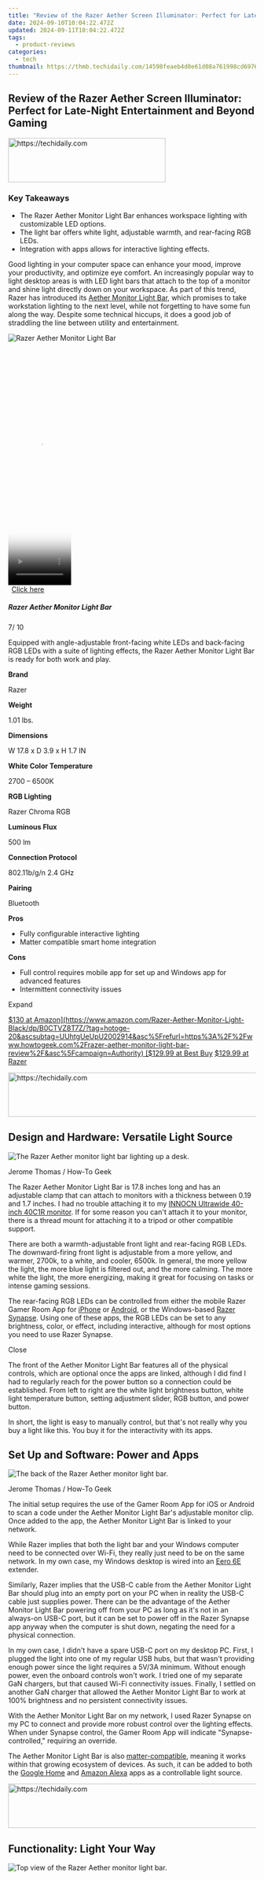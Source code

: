 ```yaml
---
title: "Review of the Razer Aether Screen Illuminator: Perfect for Late-Night Entertainment and Beyond Gaming"
date: 2024-09-10T10:04:22.472Z
updated: 2024-09-11T10:04:22.472Z
tags:
  - product-reviews
categories:
  - tech
thumbnail: https://thmb.techidaily.com/14598feaeb4d0e61d08a761998cd6976c067dba5c944d538d367654e5b9adad2.jpg
---
```


## Review of the Razer Aether Screen Illuminator: Perfect for Late-Night Entertainment and Beyond Gaming





<!-- affiliate ads begin -->
<a href="https://aligracehair.sjv.io/c/5597632/2135415/19272" target="_top" id="2135415">
  <img src="//a.impactradius-go.com/display-ad/19272-2135415" border="0" alt="https://techidaily.com" width="320" height="90"/>
</a>
<img height="0" width="0" src="https://aligracehair.sjv.io/i/5597632/2135415/19272" style="position:absolute;visibility:hidden;" border="0" />
<!-- affiliate ads end -->




### Key Takeaways

* The Razer Aether Monitor Light Bar enhances workspace lighting with customizable LED options.
* The light bar offers white light, adjustable warmth, and rear-facing RGB LEDs.
* Integration with apps allows for interactive lighting effects.

 Good lighting in your computer space can enhance your mood, improve your productivity, and optimize eye comfort. An increasingly popular way to light desktop areas is with LED light bars that attach to the top of a monitor and shine light directly down on your workspace. As part of this trend, Razer has introduced its [Aether Monitor Light Bar](https://www.amazon.com/Razer-Aether-Monitor-Light-Black/dp/B0CTVZ8T7Z/?tag=hotoge-20&ascsubtag=UUhtgUeUpU2002914&asc%5Frefurl=https%3A%2F%2Fwww.howtogeek.com%2Frazer-aether-monitor-light-bar-review%2F&asc%5Fcampaign=Authority), which promises to take workstation lighting to the next level, while not forgetting to have some fun along the way. Despite some technical hiccups, it does a good job of straddling the line between utility and entertainment.

![Razer Aether Monitor Light Bar](https://static1.howtogeekimages.com/wordpress/wp-content/uploads/2024/04/razer-aether-monitor-light-bar.jpg) 





<!-- affiliate ads begin -->
<span id="1977004">
					<video width="128" height="480" style="cursor:pointer"
           poster="//a.impactradius-go.com/display-clicktoplayimage/1977004.png"
           onclick="if(!this.playClicked){this.play();this.setAttribute('controls',true);this.playClicked=true;}">
	   <source src="//a.impactradius-go.com/display-ad/22993-1977004">
	   <img src="//a.impactradius-go.com/display-clicktoplayimage/1977004.png" style="border: none; height: 100%; width: 100%; object-fit: contain">
	</video>
	<div style="width:80px;text-align:center"><a href="javascript:window.open(decodeURIComponent('https%3A%2F%2Fhomestyler.sjv.io%2Fc%2F5597632%2F1977004%2F22993'), '_blank');void(0);">Click here</a></div>
</span>
<img height="0" width="0" src="https://imp.pxf.io/i/5597632/1977004/22993" style="position:absolute;visibility:hidden;" border="0" />
<!-- affiliate ads end -->




#####  Razer Aether Monitor Light Bar

7/ 10 

Equipped with angle-adjustable front-facing white LEDs and back-facing RGB LEDs with a suite of lighting effects, the Razer Aether Monitor Light Bar is ready for both work and play.

**Brand** 

 Razer 

**Weight** 

 1.01 lbs. 

**Dimensions** 

 W 17.8 x D 3.9 x H 1.7 IN 

**White Color Temperature** 

 2700 – 6500K 

**RGB Lighting** 

 Razer Chroma RGB 

**Luminous Flux** 

 500 lm 

**Connection Protocol** 

 802.11b/g/n 2.4 GHz 

**Pairing** 

 Bluetooth 

**Pros** 
* Fully configurable interactive lighting
* Matter compatible smart home integration

**Cons** 
* Full control requires mobile app for set up and Windows app for advanced features
* Intermittent connectivity issues

Expand 

[$130 at Amazon](https://www.amazon.com/Razer-Aether-Monitor-Light-Black/dp/B0CTVZ8T7Z/?tag=hotoge-20&ascsubtag=UUhtgUeUpU2002914&asc%5Frefurl=https%3A%2F%2Fwww.howtogeek.com%2Frazer-aether-monitor-light-bar-review%2F&asc%5Fcampaign=Authority) [$129.99 at Best Buy](https://shop-links.co/link/?exclusive=1&publisher_slug=itechdaily19598&url=https%3A%2F%2Fwww.bestbuy.com%2Fsite%2Frazer-aether-monitor-rgb-led-light-bar-black%2F6576252.p%3FskuId%3D6576252) [$129.99 at Razer](https://razer.a9yw.net/c/156932/642901/10229?subId1=UUhtgUeUpU2002914&subId2=ehtg&u=https%3A%2F%2Fwww.razer.com%2Fgamer-room-lights%2Frazer-aether-monitor-light-bar) 





<!-- affiliate ads begin -->
<a href="https://unicoeye.pxf.io/c/5597632/2134249/18498" target="_top" id="2134249">
  <img src="//a.impactradius-go.com/display-ad/18498-2134249" border="0" alt="https://techidaily.com" width="728" height="90"/>
</a>
<img height="0" width="0" src="https://unicoeye.pxf.io/i/5597632/2134249/18498" style="position:absolute;visibility:hidden;" border="0" />
<!-- affiliate ads end -->




## **Design and Hardware: Versatile Light Source** 

![The Razer Aether monitor light bar lighting up a desk.](https://static1.howtogeekimages.com/wordpress/wp-content/uploads/wm/2024/04/the-razer-aether-monitor-light-bar-lighting-up-a-desk_53629693315_o.jpg) 

Jerome Thomas / How-To Geek

 The Razer Aether Monitor Light Bar is 17.8 inches long and has an adjustable clamp that can attach to monitors with a thickness between 0.19 and 1.7 inches. I had no trouble attaching it to my [INNOCN Ultrawide 40-inch 40C1R monitor](https://unlock-android.techidaily.com/in-2024-how-to-unlock-xiaomi-redmi-note-12-proplus-5g-phone-without-google-account-by-drfone-android/). If for some reason you can't attach it to your monitor, there is a thread mount for attaching it to a tripod or other compatible support.

 There are both a warmth-adjustable front light and rear-facing RGB LEDs. The downward-firing front light is adjustable from a more yellow, and warmer, 2700k, to a white, and cooler, 6500k. In general, the more yellow the light, the more blue light is filtered out, and the more calming. The more white the light, the more energizing, making it great for focusing on tasks or intense gaming sessions.

 The rear-facing RGB LEDs can be controlled from either the mobile Razer Gamer Room App for [iPhone](https://apps.apple.com/us/app/razer-gamer-room/id1576340488) or [Android](https://www.anrdoezrs.net/links/3607085/type/dlg/sid/UUhtgUeUpU2002914/https://play.google.com/store/apps/details?id=com.razer.gamerroom), or the Windows-based [Razer Synapse](https://razer.a9yw.net/c/156932/642901/10229?subId1=UUhtgUeUpU2002914&subId2=ehtg&u=https%3A%2F%2Fwww.razer.com%2Fsynapse-3). Using one of these apps, the RGB LEDs can be set to any brightness, color, or effect, including interactive, although for most options you need to use Razer Synapse.

Close 

 The front of the Aether Monitor Light Bar features all of the physical controls, which are optional once the apps are linked, although I did find I had to regularly reach for the power button so a connection could be established. From left to right are the white light brightness button, white light temperature button, setting adjustment slider, RGB button, and power button.

 In short, the light is easy to manually control, but that's not really why you buy a light like this. You buy it for the interactivity with its apps.

## **Set Up and Software: Power and Apps** 

![The back of the Razer Aether monitor light bar.](https://static1.howtogeekimages.com/wordpress/wp-content/uploads/wm/2024/04/the-back-of-the-razer-aether-monitor-light-bar-2_53629452068_o.jpg) 

Jerome Thomas / How-To Geek

 The initial setup requires the use of the Gamer Room App for iOS or Android to scan a code under the Aether Monitor Light Bar's adjustable monitor clip. Once added to the app, the Aether Monitor Light Bar is linked to your network.

 While Razer implies that both the light bar and your Windows computer need to be connected over Wi-Fi, they really just need to be on the same network. In my own case, my Windows desktop is wired into an [Eero 6E](https://www.amazon.com/eero-reliable-gigabit-connect-Coverage/dp/B091G64GVK/?tag=hotoge-20&ascsubtag=UUhtgUeUpU2002914&asc%5Frefurl=https%3A%2F%2Fwww.howtogeek.com%2Frazer-aether-monitor-light-bar-review%2F&asc%5Fcampaign=Authority) extender.

 Similarly, Razer implies that the USB-C cable from the Aether Monitor Light Bar should plug into an empty port on your PC when in reality the USB-C cable just supplies power. There can be the advantage of the Aether Monitor Light Bar powering off from your PC as long as it's not in an always-on USB-C port, but it can be set to power off in the Razer Synapse app anyway when the computer is shut down, negating the need for a physical connection.

 In my own case, I didn't have a spare USB-C port on my desktop PC. First, I plugged the light into one of my regular USB hubs, but that wasn't providing enough power since the light requires a 5V/3A minimum. Without enough power, even the onboard controls won't work. I tried one of my separate GaN chargers, but that caused Wi-Fi connectivity issues. Finally, I settled on another GaN charger that allowed the Aether Monitor Light Bar to work at 100% brightness and no persistent connectivity issues.

 With the Aether Monitor Light Bar on my network, I used Razer Synapse on my PC to connect and provide more robust control over the lighting effects. When under Synapse control, the Gamer Room App will indicate "Synapse-controlled," requiring an override.

 The Aether Monitor Light Bar is also [matter-compatible](https://extra-support.techidaily.com/2024-approved-mastering-solo-podcast-production-for-top-spots/), meaning it works within that growing ecosystem of devices. As such, it can be added to both the [Google Home](https://home.google.com/get-app/) and [Amazon Alexa](https://www.amazon.com/b?node=18354642011&tag=hotoge-20&ascsubtag=UUhtgUeUpU2002914&asc%5Frefurl=https%3A%2F%2Fwww.howtogeek.com%2Frazer-aether-monitor-light-bar-review%2F&asc%5Fcampaign=Authority) apps as a controllable light source.





<!-- affiliate ads begin -->
<a href="https://appsumo.8odi.net/c/5597632/2118321/7443" target="_top" id="2118321">
  <img src="//a.impactradius-go.com/display-ad/7443-2118321" border="0" alt="https://techidaily.com" width="600" height="90"/>
</a>
<img height="0" width="0" src="https://appsumo.8odi.net/i/5597632/2118321/7443" style="position:absolute;visibility:hidden;" border="0" />
<!-- affiliate ads end -->




## **Functionality: Light Your Way** 

![Top view of the Razer Aether monitor light bar.](https://static1.howtogeekimages.com/wordpress/wp-content/uploads/wm/2024/04/top-view-of-the-razer-aether-monitor-light-bar_53629243221_o.jpg) 





<!-- affiliate ads begin -->
<span id="1495277">
					<video width="1536" height="864" style="cursor:pointer"
           poster="//a.impactradius-go.com/display-clicktoplayimage/1495277.png"
           onclick="if(!this.playClicked){this.play();this.setAttribute('controls',true);this.playClicked=true;}">
	   <source src="//a.impactradius-go.com/display-ad/17189-1495277">
	   <img src="//a.impactradius-go.com/display-clicktoplayimage/1495277.png" style="border: none; height: 100%; width: 100%; object-fit: contain">
	</video>
	<div style="width:960px;text-align:center"><a href="javascript:window.open(decodeURIComponent('https%3A%2F%2Ffunwhole.sjv.io%2Fc%2F5597632%2F1495277%2F17189'), '_blank');void(0);">Click here</a></div>
</span>
<img height="0" width="0" src="https://imp.pxf.io/i/5597632/1495277/17189" style="position:absolute;visibility:hidden;" border="0" />
<!-- affiliate ads end -->




Jerome Thomas / How-To Geek

 I personally like a lot of light in my workspace. I have two overhead lights and right and left side lights. Adding the Aether Monitor Light Bar put more of the light I craved where I needed it, helping even more with my eye strain issues.

 Of course, I did have to make some adjustments to ensure the Aether Monitor Light Bar was positioned correctly. Initially, when I attached the bar, it was angled back slightly, causing the front light to be more in my eyes than necessary. After properly adjusting it, I no longer directly saw the front LEDs regardless of whether I was sitting or standing at my desk.

 When I have a lot of light in my office, say on a particularly sunny day, I can get away with just 25% brightness. Other times, I go all the way to 100%. It's easy to quickly adjust in Razer Synapse.

 My office walls are what can best be described as a pastel mint green color, several shades above a flat white. This means that the rear RGB lights aren't true to color as they would be on an all-white wall, but they still do a good job of displaying a convincing hue.

Close 

 Besides all of the temperature and brightness settings, Razer Synapse lets you control various special effects. These include Ambient Awareness of all or a portion of what's displayed on your monitor, an audio meter, color cycling, and more. You can also use [Chroma Studio](https://razer.a9yw.net/c/156932/642901/10229?subId1=UUhtgUeUpU2002914&subId2=ehtg&u=https%3A%2F%2Fwww.razer.com%2Fchroma) to program your own effects. It works well and adds real value beyond just a few simple [bias lighting](https://article-tips.techidaily.com/new-2024-approved-winning-strategies-elevating-win11-zoom-experience/) color changes.

 Of course, this being Razer, there's some deeper integration with [select games](https://razer.a9yw.net/c/156932/642901/10229?subId1=UUhtgUeUpU2002914&subId2=ehtg&u=https%3A%2F%2Fwww.razer.com%2Fchroma-workshop%23--games). For instance, in "Diablo IV," the RGB lights turn red, breathe red when dying, turn white when on skill cooldown, light up gold upon a legendary drop, and flash gold quickly when leveling up. These effects can be further enhanced and integrated through the use of other Razer Aether products in the [Gamer Room](https://razer.a9yw.net/c/156932/642901/10229?subId1=UUhtgUeUpU2002914&subId2=ehtg&u=https%3A%2F%2Fwww.razer.com%2Fpc%2Fgamer-room) line, such as lamps, light bulbs, and light strips. Naturally, Razer keyboards and mice also offer the same type of functionality, allowing the lighting effects to be even more immersive.

 An important point to note is that I did find there to be a certain unreliability to the connectivity. Perhaps it was my PC, perhaps it's just the nature of how the Aether Monitor Light Bar receives commands, but Razer Synapse didn't always establish a connection, the light bar didn't always switch off and on how I had it set to, and the brightness didn't always go back to what I wanted without manually moving the app slider. I wouldn't necessarily consider it a dealbreaker, but I certainly would have liked just a bit more reliability in this area.

 Although not as dedicated of a task light as something like the [Benq ScreenBar Halo](https://www.amazon.com/BenQ-Controller-Adjustable-Brightness-Temperature/dp/B08WT889V3/?tag=hotoge-20&ascsubtag=UUhtgUeUpU2002914&asc%5Frefurl=https%3A%2F%2Fwww.howtogeek.com%2Frazer-aether-monitor-light-bar-review%2F&asc%5Fcampaign=Authority), the Aether Monitor Light Bar costs $50 less and has considerably more customization possibilities thanks to its RGB lighting and software integrations. At present, there's nothing else quite like it. The biggest negative I can say is that now I want more of the Gamer Room lighting products in my setup.





<!-- affiliate ads begin -->
<a href="https://appsumo.8odi.net/c/5597632/2130886/7443" target="_top" id="2130886">
  <img src="//a.impactradius-go.com/display-ad/7443-2130886" border="0" alt="https://techidaily.com" width="728" height="90"/>
</a>
<img height="0" width="0" src="https://appsumo.8odi.net/i/5597632/2130886/7443" style="position:absolute;visibility:hidden;" border="0" />
<!-- affiliate ads end -->




## **Should You Buy the Razer Aether Monitor Light Bar?** 

 As a lover of a well-lit workspace, as well as a dedicated gamer, I welcome a product like the [Razer Aether Monitor Light Bar](https://www.amazon.com/Razer-Aether-Monitor-Light-Black/dp/B0CTVZ8T7Z/?tag=hotoge-20&ascsubtag=UUhtgUeUpU2002914&asc%5Frefurl=https%3A%2F%2Fwww.howtogeek.com%2Frazer-aether-monitor-light-bar-review%2F&asc%5Fcampaign=Authority). Although it's perfectly usable by itself, the fact that it's part of an ecosystem of products means it can remain a key part of my setup regardless of how I decide to change things going forward.

 There are plenty of other monitor lights for far less money, but none of them are configurable in the way that the Aether Monitor Light Bar is. If Razer can work out the occasional connectivity glitches and integrate with even more games, they'll have a must-own accessory that makes long hours at your desk more enjoyable.

![Razer Aether Monitor Light Bar](https://static1.howtogeekimages.com/wordpress/wp-content/uploads/2024/04/razer-aether-monitor-light-bar.jpg) 

#####  Razer Aether Monitor Light Bar

7/ 10 

Equipped with angle-adjustable front-facing white LEDs and back-facing RGB LEDs with a suite of lighting effects, the Razer Aether Monitor Light Bar is ready for both work and play.

[$130 at Amazon](https://www.amazon.com/Razer-Aether-Monitor-Light-Black/dp/B0CTVZ8T7Z/?tag=hotoge-20&ascsubtag=UUhtgUeUpU2002914&asc%5Frefurl=https%3A%2F%2Fwww.howtogeek.com%2Frazer-aether-monitor-light-bar-review%2F&asc%5Fcampaign=Authority) [$129.99 at Best Buy](https://shop-links.co/link/?exclusive=1&publisher_slug=itechdaily19598&url=https%3A%2F%2Fwww.bestbuy.com%2Fsite%2Frazer-aether-monitor-rgb-led-light-bar-black%2F6576252.p%3FskuId%3D6576252) [$129.99 at Razer](https://razer.a9yw.net/c/156932/642901/10229?subId1=UUhtgUeUpU2002914&subId2=ehtg&u=https%3A%2F%2Fwww.razer.com%2Fgamer-room-lights%2Frazer-aether-monitor-light-bar)

<ins class="adsbygoogle"
     style="display:block"
     data-ad-format="autorelaxed"
     data-ad-client="ca-pub-7571918770474297"
     data-ad-slot="1223367746"></ins>



<ins class="adsbygoogle"
     style="display:block"
     data-ad-client="ca-pub-7571918770474297"
     data-ad-slot="8358498916"
     data-ad-format="auto"
     data-full-width-responsive="true"></ins>

<span class="atpl-alsoreadstyle">Also read:</span>
<div><ul>
<li><a href="https://youtube-webster.techidaily.com/024-approved-profit-potential-earning-from-your-youtube-mobile-subscribers/"><u>[New] 2024 Approved  Profit Potential  Earning From Your YouTube Mobile Subscribers</u></a></li>
<li><a href="https://fox-info.techidaily.com/updated-gopro-vs-yi-who-will-lead-the-high-quality-action-race-in-2024/"><u>[Updated] GoPro Vs. YI  Who Will Lead the High-Quality Action Race, In 2024</u></a></li>
<li><a href="https://instagram-videos.techidaily.com/updated-in-2024-instagram-story-stealth-mode-accessible-for-everyone-without-link-sharing/"><u>[Updated] In 2024, Instagram Story Stealth Mode  Accessible for Everyone without Link Sharing</u></a></li>
<li><a href="https://screen-video-capture.techidaily.com/updated-speech-clarity-achieved-by-googles-advanced-conversion/"><u>[Updated] Speech Clarity Achieved by Google's Advanced Conversion</u></a></li>
<li><a href="https://howto.techidaily.com/9-quick-fixes-to-unfortunately-touchwiz-has-stopped-of-vivo-s18-drfone-by-drfone-fix-android-problems-fix-android-problems/"><u>9 Quick Fixes to Unfortunately TouchWiz has stopped Of Vivo S18 | Dr.fone</u></a></li>
<li><a href="https://solve-latest.techidaily.com/abbyy-flexicapture-mit-ml-integration-letzte-entwicklungen-bei-der-datenabfrage/"><u>ABBYY FlexiCapture Mit ML-Integration - Letzte Entwicklungen Bei Der Datenabfrage</u></a></li>
<li><a href="https://solve-latest.techidaily.com/abbyy-flexicapture-blue-prism-connection-expert-tutorial-on-utilizing-powerful-integration-tools/"><u>ABBYY FlexiCapture-Blue Prism Connection: Expert Tutorial on Utilizing Powerful Integration Tools</u></a></li>
<li><a href="https://solve-latest.techidaily.com/abbyy-und-der-schatz-der-prozessintelligenz-erkenntnisse-aufdecken/"><u>ABBYY Und Der Schatz Der Prozessintelligenz: Erkenntnisse Aufdecken</u></a></li>
<li><a href="https://solve-latest.techidaily.com/advancing-personalization-solutions-powered-by-cookiebot/"><u>Advancing Personalization: Solutions Powered by Cookiebot</u></a></li>
<li><a href="https://solve-latest.techidaily.com/announcing-paul-nizov-the-latest-addition-as-abbyys-chief-information-security-officer/"><u>Announcing Paul Nizov: The Latest Addition as ABBYY's Chief Information Security Officer</u></a></li>
<li><a href="https://ios-unlock.techidaily.com/apple-iphone-15-pro-asking-for-passcode-after-ios-1714-update-what-to-do-by-drfone-ios/"><u>Apple iPhone 15 Pro Asking for Passcode after iOS 17/14 Update, What to Do?</u></a></li>
<li><a href="https://solve-latest.techidaily.com/boost-your-site-traffic-with-cutting-edge-cookiebot-technology/"><u>Boost Your Site Traffic with Cutting-Edge Cookiebot Technology</u></a></li>
<li><a href="https://solve-latest.techidaily.com/boost-your-site-with-cookiebots-advanced-tracking-technology/"><u>Boost Your Site with Cookiebot's Advanced Tracking Technology</u></a></li>
<li><a href="https://solve-latest.techidaily.com/boost-your-traffic-with-automated-cookie-tracking-discover-the-secret-behind-successful-site-analytics/"><u>Boost Your Traffic with Automated Cookie Tracking: Discover the Secret Behind Successful Site Analytics!</u></a></li>
<li><a href="https://solve-latest.techidaily.com/boost-your-traffic-with-the-advanced-cookiebot-solutions/"><u>Boost Your Traffic with the Advanced Cookiebot Solutions</u></a></li>
<li><a href="https://article-helps.techidaily.com/capturing-seconds-at-a-time-the-art-of-phantom-slow-motion/"><u>Capturing Seconds at a Time  The Art of Phantom Slow Motion</u></a></li>
<li><a href="https://solve-latest.techidaily.com/cookiebot-driven-insights-enhance-your-data-tracking/"><u>Cookiebot-Driven Insights: Enhance Your Data Tracking</u></a></li>
<li><a href="https://solve-latest.techidaily.com/cookiebot-driven-website-optimization-techniques/"><u>Cookiebot-Driven Website Optimization Techniques</u></a></li>
<li><a href="https://solve-latest.techidaily.com/cookiebot-enabled-enhance-your-sites-analytics-and-conversions/"><u>Cookiebot-Enabled: Enhance Your Site's Analytics and Conversions</u></a></li>
<li><a href="https://solve-latest.techidaily.com/cookiebot-enabled-enhance-your-sites-user-experience-with-advanced-tracking-tools/"><u>Cookiebot-Enabled: Enhance Your Site's User Experience with Advanced Tracking Tools</u></a></li>
<li><a href="https://solve-latest.techidaily.com/cookiebot-enhanced-sites-the-secret-behind-improved-user-engagement/"><u>Cookiebot-Enhanced Sites: The Secret Behind Improved User Engagement</u></a></li>
<li><a href="https://solve-latest.techidaily.com/cookiebot-enhanced-seamless-user-experience-and-optimized-conversions/"><u>Cookiebot-Enhanced: Seamless User Experience & Optimized Conversions</u></a></li>
<li><a href="https://solve-latest.techidaily.com/cookiebot-the-key-ingredient-in-advanced-web-personalization/"><u>Cookiebot: The Key Ingredient in Advanced Web Personalization</u></a></li>
<li><a href="https://solve-latest.techidaily.com/customized-web-engagement-with-cookiebot-technology-integration/"><u>Customized Web Engagement with Cookiebot Technology Integration</u></a></li>
<li><a href="https://solve-latest.techidaily.com/die-kraft-des-texterkennens-mit-abbyy-einblicke-in-kundenerfahrungen-und-vorteile/"><u>Die Kraft Des Texterkennens Mit ABBYY: Einblicke in Kundenerfahrungen Und Vorteile</u></a></li>
<li><a href="https://solve-latest.techidaily.com/discover-improved-efficiency-in-managing-documents-with-abbyy-finereader-ebersichtlich/"><u>Discover Improved Efficiency in Managing Documents with ABBYY FineReader Ebersichtlich</u></a></li>
<li><a href="https://solve-latest.techidaily.com/elevating-insurance-claims-efficiency-through-advanced-digital-solutions-perspectives-by-abbyy-professionals/"><u>Elevating Insurance Claims Efficiency Through Advanced Digital Solutions - Perspectives by ABBYY Professionals</u></a></li>
<li><a href="https://solve-latest.techidaily.com/enhancing-digital-engagement-through-advanced-cookiebot-technology-solutions/"><u>Enhancing Digital Engagement Through Advanced Cookiebot Technology Solutions</u></a></li>
<li><a href="https://solve-latest.techidaily.com/from-virtual-conversations-to-real-life-adrenaline-unveiling-updates-in-imessage-skydiving-insights-and-advanced-widgets-at-abbyy/"><u>From Virtual Conversations to Real-Life Adrenaline: Unveiling Updates in iMessage, Skydiving Insights, and Advanced Widgets at ABBYY</u></a></li>
<li><a href="https://solve-latest.techidaily.com/harnessing-the-power-of-cookiebot-technology-for-optimized-search-engine-visibility/"><u>Harnessing the Power of Cookiebot Technology for Optimized Search Engine Visibility</u></a></li>
<li><a href="https://pokemon-go-android.techidaily.com/in-2024-here-are-some-of-the-best-pokemon-discord-servers-to-join-on-realme-narzo-60-5g-drfone-by-drfone-virtual-android/"><u>In 2024, Here are Some of the Best Pokemon Discord Servers to Join On Realme Narzo 60 5G | Dr.fone</u></a></li>
<li><a href="https://pokemon-go-android.techidaily.com/in-2024-the-magnificent-art-of-pokemon-go-streaming-on-honor-magic-5-drfone-by-drfone-virtual-android/"><u>In 2024, The Magnificent Art of Pokemon Go Streaming On Honor Magic 5? | Dr.fone</u></a></li>
<li><a href="https://solve-latest.techidaily.com/insights-on-customer-onboarding-challenges-a-comprehensive-analysis-of-driver-factors-and-pain-points-unveiled/"><u>Insights on Customer Onboarding Challenges: A Comprehensive Analysis of Driver Factors & Pain Points Unveiled</u></a></li>
<li><a href="https://solve-latest.techidaily.com/integrating-abbyy-timeline-with-blue-prisms-robotic-process-automation-enhanced-data-extraction-capabilities/"><u>Integrating ABBYY Timeline with Blue Prism's Robotic Process Automation: Enhanced Data Extraction Capabilities</u></a></li>
<li><a href="https://solve-latest.techidaily.com/jumpstart-your-organizational-efficiency-top-6-strategies-to-initiate-process-mining-guided-by-abbyy-experts/"><u>Jumpstart Your Organizational Efficiency: Top 6 Strategies to Initiate Process Mining, Guided by ABBYY Experts</u></a></li>
<li><a href="https://solve-latest.techidaily.com/leading-the-smart-doc-revolution-how-abbyy-emerged-as-chief-player-based-on-isg-and-quadrant-assessments/"><u>Leading the Smart Doc Revolution: How ABBYY Emerged as Chief Player Based on ISG and Quadrant Assessments</u></a></li>
<li><a href="https://solve-latest.techidaily.com/leveraging-cookiebot-for-advanced-user-tracking-solutions/"><u>Leveraging Cookiebot for Advanced User Tracking Solutions</u></a></li>
<li><a href="https://solve-latest.techidaily.com/mastering-workflow-optimization-with-process-mining-essential-insights-from-the-abbyy-blog/"><u>Mastering Workflow Optimization with Process Mining - Essential Insights From the ABBYY Blog</u></a></li>
<li><a href="https://voice-adjusting.techidaily.com/new-2024-approved-where-can-i-find-dog-sound-effects/"><u>New 2024 Approved Where Can I Find Dog Sound Effects?</u></a></li>
<li><a href="https://solve-latest.techidaily.com/optimize-with-cookiebot-technology-boost-your-site-visibility/"><u>Optimize with Cookiebot Technology: Boost Your Site Visibility</u></a></li>
<li><a href="https://tech-recovery.techidaily.com/overcome-search-issues-on-windows-10-with-these-effective-tips-and-tricks/"><u>Overcome Search Issues on Windows 10 with These Effective Tips and Tricks</u></a></li>
<li><a href="https://solve-latest.techidaily.com/revolutionize-your-healthcare-financial-management-the-power-of-datanet-and-abbyy-integration-for-faster-bookkeeping/"><u>Revolutionize Your Healthcare Financial Management: The Power of DataNet and ABBYY Integration for Faster Bookkeeping</u></a></li>
<li><a href="https://solve-latest.techidaily.com/revolutionizing-supply-chain-management-with-rpa-insights-into-abbyys-approach/"><u>Revolutionizing Supply Chain Management with RPA: Insights Into ABBYY's Approach</u></a></li>
<li><a href="https://extra-guidance.techidaily.com/simplify-your-screen-with-smart-edits-on-heavy-duty-tiktoks-for-2024/"><u>Simplify Your Screen with Smart Edits on Heavy-Duty TikToks for 2024</u></a></li>
<li><a href="https://solve-latest.techidaily.com/streamlining-document-processes-the-success-of-the-turkish-ministry-with-abbyy-solutions/"><u>Streamlining Document Processes: The Success of the Turkish Ministry with ABBYY Solutions</u></a></li>
<li><a href="https://sound-issues.techidaily.com/troubleshooting-hdmi-problems-caused-by-conflicting-application-usage/"><u>Troubleshooting HDMI Problems Caused by Conflicting Application Usage</u></a></li>
<li><a href="https://solve-latest.techidaily.com/dx-abbyy/"><u>デジタル変革で財務業務を強化:会計支払いにおけるDXのコツとは? | 知られざるABBYYの洞察</u></a></li>
</ul></div>
